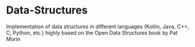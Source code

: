 # Data-Structures
Implementation of data structures in different languages (Kotlin, Java, C++, C, Python, etc.) highly based on the Open Data Structures book by Pat Morin
